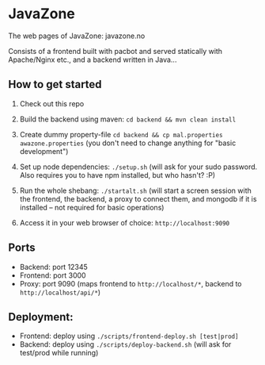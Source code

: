 JavaZone
========

The web pages of JavaZone: javazone.no

Consists of a frontend built with pacbot and served statically with Apache/Nginx etc., and a backend written in Java...


How to get started
-------------

1. Check out this repo

2. Build the backend using maven: `cd backend && mvn clean install`

3. Create dummy property-file `cd backend && cp mal.properties awazone.properties` (you don't need to change anything for "basic development")

3. Set up node dependencies: `./setup.sh` (will ask for your sudo password. Also requires you to have npm installed, but who hasn't? :P)

4. Run the whole shebang: `./startalt.sh` (will start a screen session with the frontend, the backend, a proxy to connect them, and mongodb if it is installed – not required for basic operations)

5. Access it in your web browser of choice: `http://localhost:9090`


Ports
------------

- Backend: port 12345
- Frontend: port 3000
- Proxy: port 9090 (maps frontend to `http://localhost/*`, backend to `http://localhost/api/*`)

Deployment:
------------

- Frontend: deploy using `./scripts/frontend-deploy.sh [test|prod]`
- Backend: deploy using `./scripts/deploy-backend.sh` (will ask for test/prod while running)
